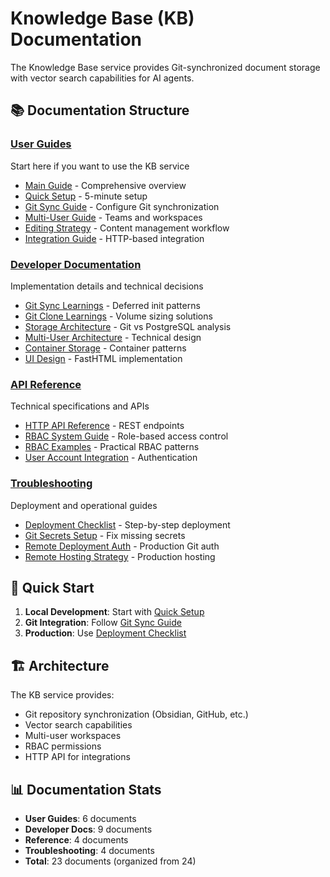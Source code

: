 # Knowledge Base (KB) Documentation

The Knowledge Base service provides Git-synchronized document storage with vector search capabilities for AI agents.

## 📚 Documentation Structure

### [User Guides](guides/)
Start here if you want to use the KB service
- [Main Guide](guides/README.md) - Comprehensive overview
- [Quick Setup](guides/kb-quick-setup.md) - 5-minute setup
- [Git Sync Guide](guides/kb-git-sync-guide.md) - Configure Git synchronization
- [Multi-User Guide](guides/multi-user-kb-guide.md) - Teams and workspaces
- [Editing Strategy](guides/kb-editing-strategy.md) - Content management workflow
- [Integration Guide](guides/kb-integration-implementation.md) - HTTP-based integration

### [Developer Documentation](developer/)
Implementation details and technical decisions
- [Git Sync Learnings](developer/kb-git-sync-learnings.md) - Deferred init patterns
- [Git Clone Learnings](developer/kb-git-clone-learnings.md) - Volume sizing solutions
- [Storage Architecture](developer/kb-storage-architecture-analysis.md) - Git vs PostgreSQL analysis
- [Multi-User Architecture](developer/multi-user-kb-architecture.md) - Technical design
- [Container Storage](developer/kb-container-storage-migration.md) - Container patterns
- [UI Design](developer/kb-wiki-interface-design.md) - FastHTML implementation

### [API Reference](reference/)
Technical specifications and APIs
- [HTTP API Reference](reference/kb-http-api-reference.md) - REST endpoints
- [RBAC System Guide](reference/rbac-system-guide.md) - Role-based access control
- [RBAC Examples](reference/rbac-role-examples.md) - Practical RBAC patterns
- [User Account Integration](reference/user-account-rbac-integration.md) - Authentication

### [Troubleshooting](troubleshooting/)
Deployment and operational guides
- [Deployment Checklist](troubleshooting/kb-deployment-checklist.md) - Step-by-step deployment
- [Git Secrets Setup](troubleshooting/kb-git-secrets-setup.md) - Fix missing secrets
- [Remote Deployment Auth](troubleshooting/kb-remote-deployment-auth.md) - Production Git auth
- [Remote Hosting Strategy](troubleshooting/kb-remote-hosting-strategy.md) - Production hosting

## 🚀 Quick Start

1. **Local Development**: Start with [Quick Setup](guides/kb-quick-setup.md)
2. **Git Integration**: Follow [Git Sync Guide](guides/kb-git-sync-guide.md)
3. **Production**: Use [Deployment Checklist](troubleshooting/kb-deployment-checklist.md)

## 🏗️ Architecture

The KB service provides:
- Git repository synchronization (Obsidian, GitHub, etc.)
- Vector search capabilities
- Multi-user workspaces
- RBAC permissions
- HTTP API for integrations

## 📊 Documentation Stats

- **User Guides**: 6 documents
- **Developer Docs**: 9 documents  
- **Reference**: 4 documents
- **Troubleshooting**: 4 documents
- **Total**: 23 documents (organized from 24)